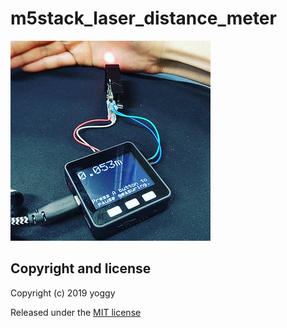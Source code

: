 # m5stack_laser_distance_meter
![img01.jpg](img01.jpg)

## Copyright and license
Copyright (c) 2019 yoggy

Released under the [MIT license](LICENSE.txt)